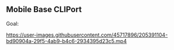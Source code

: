 ## Mobile Base CLIPort

Goal:

https://user-images.githubusercontent.com/45717896/205391104-bd90904a-29f5-4ab9-b4c6-2934395d23c5.mp4


